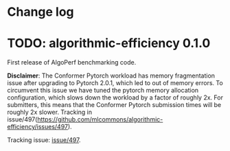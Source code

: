 # Change log

# TODO: algorithmic-efficiency 0.1.0
First release of AlgoPerf benchmarking code.

**Disclaimer**: The Conformer Pytorch workload has memory fragmentation issue after upgrading to 
Pytorch 2.0.1, which led to out of memory errors. To circumvent this issue we have tuned the pytorch 
memory allocation configuration, which slows down the workload by a factor of roughly 2x. For submitters, this 
means that the Conformer Pytorch submission times will be roughly 2x slower. 
Tracking in issue/497(https://github.com/mlcommons/algorithmic-efficiency/issues/497).  

Tracking issue: [issue/497](https://github.com/mlcommons/algorithmic-efficiency/issues/497). 